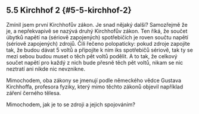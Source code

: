 ## 5.5 Kirchhof 2 {#5-5-kirchhof-2}

Zmínil jsem první Kirchhofův zákon. Je snad nějaký další? Samozřejmě že je, a nepřekvapivě se nazývá druhý Kirchhofův zákon. Ten říká, že součet úbytků napětí na (sériově zapojených) spotřebičích je roven součtu napětí (sériově zapojených) zdrojů. Čili řečeno polopaticky: pokud zdroje zapojíte tak, že budou dávat 5 voltů a připojíte k nim iks spotřebičů sériově, tak ty se mezi sebou budou muset o těch pět voltů podělit. A to tak, že celkový součet napětí pro každý z nich bude přesně těch pět voltů, nikam se nic neztratí ani nikde nic nevznikne.

Mimochodem, oba zákony se jmenují podle německého vědce Gustava Kirchhoffa, profesora fyziky, který mimo těchto zákonů objevil například záření černého tělesa.

Mimochodem, jak je to se zdroji a jejich spojováním?